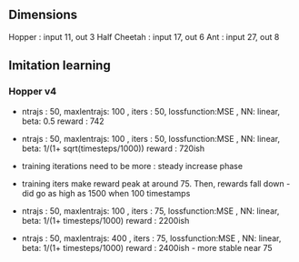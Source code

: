 ## Dimensions

Hopper : input 11, out 3
Half Cheetah : input 17, out 6
Ant : input 27, out 8


## Imitation learning

### Hopper v4
        

* ntrajs : 50, maxlentrajs: 100 , iters : 50, lossfunction:MSE , NN: linear, beta: 0.5 reward : 742
* ntrajs : 50, maxlentrajs: 100 , iters : 50, lossfunction:MSE , NN: linear, beta: 1/(1+ sqrt(timesteps/1000)) reward : 720ish
* training iterations need to be more : steady increase phase
* training iters make reward peak at around 75. Then, rewards fall down - did go as high as 1500 when 100 timestamps

* ntrajs : 50, maxlentrajs: 100 , iters : 75, lossfunction:MSE , NN: linear, beta: 1/(1+ timesteps/1000) reward : 2200ish
*  ntrajs : 50, maxlentrajs: 400 , iters : 75, lossfunction:MSE , NN: linear, beta: 1/(1+ timesteps/1000) reward : 2400ish - more stable near 75